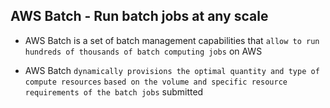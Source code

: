 ## AWS Batch - Run batch jobs at any scale

- AWS Batch is a set of batch management capabilities that `allow to run hundreds of thousands of batch computing jobs` on AWS

- AWS Batch `dynamically provisions the optimal quantity and type of compute resources` `based on the volume and specific resource requirements of the batch jobs` submitted
